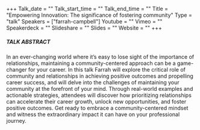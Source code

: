 +++
Talk_date = ""
Talk_start_time = ""
Talk_end_time = ""
Title = "Empowering Innovation: The significance of fostering community"
Type = "talk"
Speakers = ["farrah-campbell"]
Youtube = ""
Vimeo = ""
Speakerdeck = ""
Slideshare = ""
Slides = ""
Website = ""
+++

##### TALK ABSTRACT

In an ever-changing world where it’s easy to lose sight of the importance of relationships, maintaining a community-centered approach can be a game-changer for your career. In this talk Farrah will explore the critical role of community and relationships in achieving positive outcomes and propelling career success, and will delve into the challenges of maintaining your community at the forefront of your mind. Through real-world examples and actionable strategies, attendees will discover how prioritizing relationships can accelerate their career growth, unlock new opportunities, and foster positive outcomes. Get ready to embrace a community-centered mindset and witness the extraordinary impact it can have on your professional journey.
